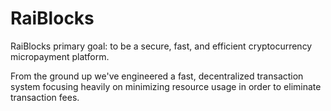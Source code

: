 RaiBlocks
======
RaiBlocks primary goal: to be a secure, fast, and efficient cryptocurrency micropayment platform.

From the ground up we've engineered a fast, decentralized transaction system focusing heavily on minimizing resource usage in order to eliminate transaction fees.
